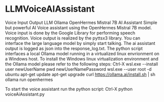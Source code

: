# LLMVoiceAIAssistant
Voice Input Output LLM Ollama OpenHermes Mistral 7B AI Assistant
Simple but powerful AI Voice assistant using the OpenHermes Mistral 7B model.
Voice input is done by the Google Library for performing speech recognition.
Voice output is realized by the pyttsx3 library.
You can interface the large language model by simply start talking.
The ai assistant output is logged as json into the response_log.txt.
The python script interfaces a local Ollama model running in a virtualized linux envrionment on a Windows host.
To install the Windows linux virtualization environment and the Ollama model please refer to the following steps:
Ctrl-X
wsl.exe --install
user newUserName pwd newUserNamePassword
wsl.exe --user root -d ubuntu
apt-get update
apt-get upgrade
curl https://ollama.ai/install.sh | sh
ollama run openhermes

To start the voice assistant run the python script:
Ctrl-X
python voiceAiAssistant.py
